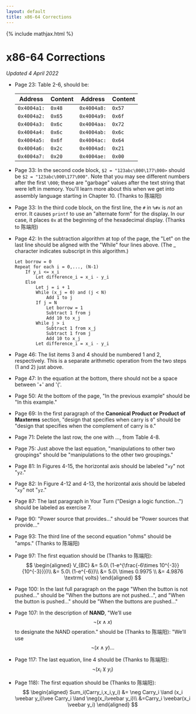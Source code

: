 ```yaml
---
layout: default
title: x86-64 Corrections
---
```

{% include mathjax.html %}
# x86-64 Corrections

*Updated 4 April 2022*

- Page 23: Table 2-6, should be:
    
    |   Address   | Content |   Address    | Content |
    | ----------- | ------- | ------------ | ------- |
    | `0x4004a1:` | `0x48`  | `0x4004a8:`  | `0x57`  |
    | `0x4004a2:` | `0x65`  | `0x4004a9:`  | `0x6f`  |
    | `0x4004a3:` | `0x6c`  | `0x4004aa:`  | `0x72`  |
    | `0x4004a4:` | `0x6c`  | `0x4004ab:`  | `0x6c`  |
    | `0x4004a5:` | `0x6f`  | `0x4004ac:`  | `0x64`  |
    | `0x4004a6:` | `0x2c`  | `0x4004ad:`  | `0x21`  |
    | `0x4004a7:` | `0x20`  | `0x4004ae:`  | `0x00`  |
- Page 33: In the second code block, `$2 = "123abc\000\177\000>` should be `$2 = "123abc\000\177\000"`. Note that you may see different numbers after the first `\000`; these are "garbage" values after the text string that were left in memory. You'll learn more about this when we get into assembly language starting in Chapter 10. (Thanks to 陈端阳)
- Page 33: In the third code block, on the first line, the `#` in `%#x` is *not* an error. It causes `printf` to use an "alternate form" for the display. In our case, it places `0x` at the beginning of the hexadecimal display. (Thanks to 陈端阳)
- Page 42: In the subtraction algorithm at top of the page, the "Let" on the last line should be aligned with the "While" four lines above. (The _ character indicates subscript in this algorithm.)
    ```
    Let borrow = 0
    Repeat for each i = 0,..., (N-1)
        If y_i <= x_i
            Let difference_i = x_i - y_i
        Else
            Let j = i + 1
            While (x_j = 0) and (j < N)
                Add 1 to j
            If j = N
                Let borrow = 1
                Subtract 1 from j
                Add 10 to x_j
            While j > i
                Subtract 1 from x_j
                Subtract 1 from j
                Add 10 to x_j
            Let difference_i = x_i - y_i
    ```
- Page 46: The list items 3 and 4 should be numbered 1 and 2, respectively. This is a separate arithmetic operation from the two steps (1 and 2) just above.
- Page 47: In the equation at the bottom, there should not be a space between '+' and '('.
- Page 50: At the bottom of the page, "In the previous example" should be "In this example."
- Page 69: In the first paragraph of the **Canonical Product or Product of Maxterms** section, "design that specifies when carry is `0`" should be "design that specifies when the complement of carry is `0`."
- Page 71: Delete the last row, the one with ..., from Table 4-8.
- Page 75: Just above the last equation, "manipulations to other two groupings" should be "manipulations to the other two groupings."
- Page 81: In Figures 4-15, the horizontal axis should be labeled "`xy`" not "`yz`."
- Page 82: In Figure 4-12 and 4-13, the horizontal axis should be labeled "`xy`" not "`yz`."
- Page 87: The last paragraph in Your Turn ("Design a logic function...") should be labeled as exercise 7.
- Page 90: "Power source that provides..." should be "Power sources that provide..."
- Page 93: The third line of the second equation "ohms" should be "amps." (Thanks to 陈端阳)
- Page 97: The first equation should be (Thanks to 陈端阳):
  $$
  \begin{aligned}
    V_{BC} &= 5.0\ (1-e^{\frac{-6\times 10^{-3}}{10^{-3}}})\\
           &= 5.0\ (1-e^{-6})\\
           &= 5.0\ \times 0.9975 \\
           &= 4.9876 \textrm{ volts}
  \end{aligned}
  $$
- Page 100: In the last full paragraph on the page "When the button is not pushed..." should be "When the buttons are not pushed...", and "When the button is pushed..." should be "When the buttons are pushed..."
- Page 107: In the description of **NAND**, "We’ll use $$\neg(x \land x)$$ to designate the NAND operation." should be (Thanks to 陈端阳): "We’ll use $$\neg(x \land y)...$$
- Page 117: The last equation, line 4 should be (Thanks to 陈端阳): $$\neg(x_i \veebar y_i)$$
- Page 118): The first equation should be (Thanks to 陈端阳):
  $$
  \begin{aligned}
    Sum_i(Carry_i,x_i,y_i) &= \neg Carry_i \land (x_i \veebar y_i)\vee Carry_i \land \neg(x_i\veebar y_i)\\
                           &=Carry_i \veebar(x_i \veebar y_i)
  \end{aligned}
  $$

  
